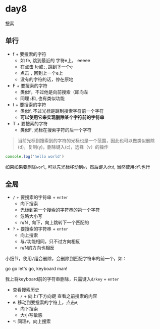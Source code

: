 # day8

搜索

## 单行

- f + 要搜索的字符
  - 如 fe, 跳到最近的 字符e上， eeeee
  - 在点击 fe或`;`, 跳到下一个e
  - 点击 `,` 回到上一个e上
  - 没有的字符的话，停在原地
- F + 要搜索的字符
  - 类似f，不过他是向前搜索（即向左
  - 同理`;`和`,`也有类似功能
- t + 要搜索的字符
  - 类似f, 不过光标是跳到搜索字符前一个字符
  - **可以使用它来实现删除某个字符前的字符串**
- T + 要搜索的字符
  - 类似F, 光标在搜索字符的后一个字符

> 当前光标到搜索到的字符的光标也是一个范围，因此也可以做类似删除(d)，复制(y)，删除键入(c)，选择（v）的操作

```js
console.log('hello world')
```

如果如果要删除`worl`, 可以先光标移动到`w`，然后键入`dtd`, 当然使用`dfl`也行


## 全局

- `/` + 要搜索的字符串 + `enter`
  - 向下搜索
  - 光标到第一个搜索的字符串的第一个字符
  - 忽略大小写
  - n/N , 向下，向上跳转下一个匹配的
- `?` + 要搜索的字符串 + `enter`
  - 向上搜索
  - 与`/`功能相同，只不过方向相反
  - n/N的方向也相反

小细节，使用`/`组合删除，会删除到匹配字符串的前一个，如：

go go let's go, keyboard man!

我上将keyboard前的字符串删除，只需键入`d/key` + `enter`


- 查看搜索历史
  - `/` + 向上/下方向键 查看之前搜索的内容
- `#`: 移动到要搜索的字符上，点击`#`,
  - 向下搜索
  - 大小写敏感
- `*`: 同理`#`，向上搜索